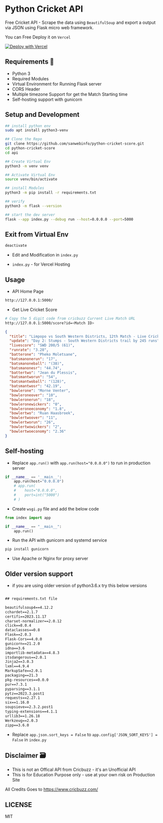 # Python Cricket API

Free Cricket API - Scrape the data using `BeautifulSoup` and export a output via JSON using Flask micro web framework.  

You can Free Deploy it on `Vercel`

[![Deploy with Vercel](https://vercel.com/button)](https://vercel.com/new/clone?repository-url=https%3A%2F%2Fgithub.com%2Fsanwebinfo%2Fpython-cricket-score%2Ftree%2Fmain%2Fapi)  

## Requirements 📑

- Python 3
- Required Modules
- Virtual Environment for Running Flask server
- CORS Header
- Multiple timezone Support for get the Match Starting time
- Self-hosting support with gunicorn

## Setup and Development

```sh
## install python env
sudo apt install python3-venv

## Clone the Repo
git clone https://github.com/sanwebinfo/python-cricket-score.git
cd python-cricket-score
cd api

## Create Virtual Env
python3 -m venv venv

## Activate Virtual Env
source venv/bin/activate

## install Modules
python3 -m pip install -r requirements.txt

## verify
python3 -m flask --version

## start the dev server 
flask --app index.py --debug run --host=0.0.0.0 --port=5000
```

## Exit from Virtual Env

```sh
deactivate
```

- Edit and Modification in `index.py`

- `index.py` - for Vercel Hosting

## Usage

- API Home Page

```sh
http://127.0.0.1:5000/
```

- Get Live Cricket Score

```sh
# Copy the 5 digit code from cricbuzz Current Live Match URL 
http://127.0.0.1:5000/score?id=<Match ID>
```

```json
{
  "title": "Limpopo vs South Western Districts, 12th Match - Live Cricket Score",
  "update": "Day 2: Stumps - South Western Districts trail by 245 runs",
  "livescore": "SWD 200/5 (61)",
  "runrate": "3.28",
  "batterone": "Pheko Moletsane",
  "batsmanonerun": "17",
  "batsmanoneball": "(38)",
  "batsmanonesr": "44.74",
  "battertwo": "Jean du Plessis",
  "batsmantworun": "54",
  "batsmantwoball": "(128)",
  "batsmantwosr": "42.19",
  "bowlerone": "Morne Venter",
  "bowleroneover": "10",
  "bowleronerun": "18",
  "bowleronewickers": "0",
  "bowleroneeconomy": "1.8",
  "bowlertwo": "Ruan Haasbroek",
  "bowlertwoover": "11",
  "bowlertworun": "26",
  "bowlertwowickers": "2",
  "bowlertwoeconomy": "2.36"
}
```

## Self-hosting

- Replace `app.run()` with `app.run(host="0.0.0.0")` to run in production server

```py
if __name__ == '__main__':
    app.run(host="0.0.0.0")
    # app.run(
    #    host="0.0.0.0",
    #    port=int("5000")
    # )
```

- Create `wsgi.py` file and add the below code

```py
from index import app

if __name__ == "__main__":
    app.run()
```

- Run the API with gunicorn and systemd service

```sh
pip install gunicorn
 ```

- Use Apache or Nginx for proxy server

## Older version support

- if you are using older version of python3.6.x try this below versions

```txt

## requirements.txt file

beautifulsoup4==4.12.2
cchardet==2.1.7
certifi==2023.11.17
charset-normalizer==2.0.12
click==8.0.4
dataclasses==0.8
Flask==2.0.3
Flask-Cors==4.0.0
gunicorn==21.2.0
idna==3.6
importlib-metadata==4.8.3
itsdangerous==2.0.1
Jinja2==3.0.3
lxml==4.9.4
MarkupSafe==2.0.1
packaging==21.3
pkg-resources==0.0.0
pur==7.3.1
pyparsing==3.1.1
pytz==2023.3.post1
requests==2.27.1
six==1.16.0
soupsieve==2.3.2.post1
typing-extensions==4.1.1
urllib3==1.26.18
Werkzeug==2.0.3
zipp==3.6.0

```

- Replace `app.json.sort_keys = False` to `app.config['JSON_SORT_KEYS'] = False` in `index.py`

## Disclaimer 🗃

- This is not an Offical API from Cricbuzz - it's an Unofficial API
- This is for Education Purpose only - use at your own risk on Production Site

All Credits Goes to <https://www.cricbuzz.com/>

## LICENSE

MIT

